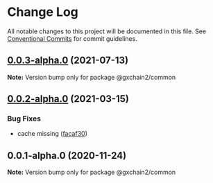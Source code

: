 # Change Log

All notable changes to this project will be documented in this file.
See [Conventional Commits](https://conventionalcommits.org) for commit guidelines.

## [0.0.3-alpha.0](https://github.com/gxchain/gxchain2/compare/v0.0.2-alpha.0...v0.0.3-alpha.0) (2021-07-13)

**Note:** Version bump only for package @gxchain2/common





## [0.0.2-alpha.0](https://iz11ro8cf9xz/node/gxchain2/compare/v0.0.1-alpha.0...v0.0.2-alpha.0) (2021-03-15)


### Bug Fixes

* cache missing ([facaf30](https://iz11ro8cf9xz/node/gxchain2/commits/facaf30e4094856ecd171a301638fc465e1451fd))





## 0.0.1-alpha.0 (2020-11-24)

**Note:** Version bump only for package @gxchain2/common

